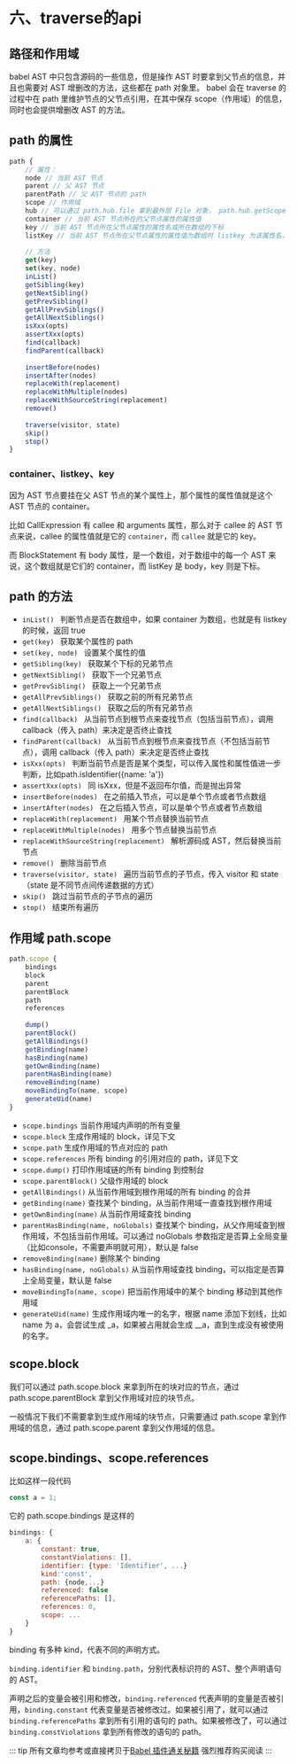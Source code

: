 # 六、traverse的api

## 路径和作用域

babel AST 中只包含源码的一些信息，但是操作 AST 时要拿到父节点的信息，并且也需要对 AST 增删改的方法，这些都在 path 对象里。
babel 会在 traverse 的过程中在 path 里维护节点的父节点引用，在其中保存 scope（作用域）的信息，同时也会提供增删改 AST 的方法。

## path 的属性

```js
path {
    // 属性：
    node // 当前 AST 节点
    parent // 父 AST 节点
    parentPath // 父 AST 节点的 path
    scope // 作用域
    hub // 可以通过 path.hub.file 拿到最外层 File 对象， path.hub.getScope 拿到最外层作用域，path.hub.getCode 拿到源码字符串
    container // 当前 AST 节点所在的父节点属性的属性值
    key // 当前 AST 节点所在父节点属性的属性名或所在数组的下标
    listKey // 当前 AST 节点所在父节点属性的属性值为数组时 listkey 为该属性名，否则为 undefined
    
    // 方法
    get(key) 
    set(key, node)
    inList()
    getSibling(key) 
    getNextSibling()
    getPrevSibling()
    getAllPrevSiblings()
    getAllNextSiblings()
    isXxx(opts)
    assertXxx(opts)
    find(callback)
    findParent(callback)
    
    insertBefore(nodes)
    insertAfter(nodes)
    replaceWith(replacement)
    replaceWithMultiple(nodes)
    replaceWithSourceString(replacement)
    remove()
    
    traverse(visitor, state)
    skip()
    stop()
}

```

### container、listkey、key
因为 AST 节点要挂在父 AST 节点的某个属性上，那个属性的属性值就是这个 AST 节点的 container。

比如 CallExpression 有 callee 和 arguments 属性，那么对于 callee 的 AST 节点来说，callee 的属性值就是它的 `container`，而 `callee` 就是它的 key。

而 BlockStatement 有 body 属性，是一个数组，对于数组中的每一个 AST 来说，这个数组就是它们的 container，而 listKey 是 body，key 则是下标。

## path 的方法

+ `inList() ` 判断节点是否在数组中，如果 container 为数组，也就是有 listkey 的时候，返回 true
+ `get(key) ` 获取某个属性的 path
+ `set(key, node) ` 设置某个属性的值
+ `getSibling(key) ` 获取某个下标的兄弟节点
+ `getNextSibling() ` 获取下一个兄弟节点
+ `getPrevSibling() ` 获取上一个兄弟节点
+ `getAllPrevSiblings() ` 获取之前的所有兄弟节点
+ `getAllNextSiblings() ` 获取之后的所有兄弟节点
+ `find(callback) ` 从当前节点到根节点来查找节点（包括当前节点），调用 callback（传入 path）来决定是否终止查找
+ `findParent(callback) ` 从当前节点到根节点来查找节点（不包括当前节点），调用 callback（传入 path）来决定是否终止查找
+ `isXxx(opts) ` 判断当前节点是否是某个类型，可以传入属性和属性值进一步判断，比如path.isIdentifier({name: 'a'})
+ `assertXxx(opts) ` 同 isXxx，但是不返回布尔值，而是抛出异常
+ `insertBefore(nodes) ` 在之前插入节点，可以是单个节点或者节点数组
+ `insertAfter(nodes) ` 在之后插入节点，可以是单个节点或者节点数组
+ `replaceWith(replacement) ` 用某个节点替换当前节点
+ `replaceWithMultiple(nodes) ` 用多个节点替换当前节点
+ `replaceWithSourceString(replacement) ` 解析源码成 AST，然后替换当前节点
+ `remove() ` 删除当前节点
+ `traverse(visitor, state) ` 遍历当前节点的子节点，传入 visitor 和 state（state 是不同节点间传递数据的方式）
+ `skip() ` 跳过当前节点的子节点的遍历
+ `stop() ` 结束所有遍历

## 作用域 path.scope

```js
path.scope {
    bindings
    block
    parent
    parentBlock
    path
    references
 
    dump()
    parentBlock()
    getAllBindings()
    getBinding(name)
    hasBinding(name)
    getOwnBinding(name)
    parentHasBinding(name)
    removeBinding(name)
    moveBindingTo(name, scope)
    generateUid(name)
}
```

+ `scope.bindings` 当前作用域内声明的所有变量
+ `scope.block` 生成作用域的 block，详见下文
+ `scope.path` 生成作用域的节点对应的 path
+ `scope.references` 所有 binding 的引用对应的 path，详见下文
+ `scope.dump()` 打印作用域链的所有 binding 到控制台
+ `scope.parentBlock()` 父级作用域的 block
+ `getAllBindings()` 从当前作用域到根作用域的所有 binding 的合并
+ `getBinding(name)` 查找某个 binding，从当前作用域一直查找到根作用域
+ `getOwnBinding(name)` 从当前作用域查找 binding
+ `parentHasBinding(name, noGlobals)` 查找某个 binding，从父作用域查到根作用域，不包括当前作用域。可以通过 noGlobals 参数指定是否算上全局变量（比如console，不需要声明就可用），默认是 false
+ `removeBinding(name)` 删除某个 binding
+ `hasBinding(name, noGlobals)` 从当前作用域查找 binding，可以指定是否算上全局变量，默认是 false
+ `moveBindingTo(name, scope)` 把当前作用域中的某个 binding 移动到其他作用域
+ `generateUid(name)` 生成作用域内唯一的名字，根据 name 添加下划线，比如 name 为 a，会尝试生成 _a，如果被占用就会生成 __a，直到生成没有被使用的名字。

## scope.block

我们可以通过 path.scope.block 来拿到所在的块对应的节点，通过 path.scope.parentBlock 拿到父作用域对应的块节点。

一般情况下我们不需要拿到生成作用域的块节点，只需要通过 path.scope 拿到作用域的信息，通过 path.scope.parent 拿到父作用域的信息。

## scope.bindings、scope.references

比如这样一段代码
```js
const a = 1;
```
它的 path.scope.bindings 是这样的
```js
bindings: {
    a: {
        constant: true,
        constantViolations: [],
        identifier: {type: 'Identifier', ...}
        kind:'const',
        path: {node,...}
        referenced: false
        referencePaths: [],
        references: 0,
        scope: ...
    }
}
```

binding 有多种 kind，代表不同的声明方式。

`binding.identifier` 和 `binding.path`，分别代表标识符的 AST、整个声明语句的 AST。

声明之后的变量会被引用和修改，`binding.referenced` 代表声明的变量是否被引用，`binding.constant` 代表变量是否被修改过。如果被引用了，就可以通过 `binding.referencePaths` 拿到所有引用的语句的 path。如果被修改了，可以通过 `binding.constViolations` 拿到所有修改的语句的 path。

::: tip
所有文章均参考或直接拷贝于[Babel 插件通关秘籍](https://juejin.cn/book/6946117847848321055)
强烈推荐购买阅读
:::